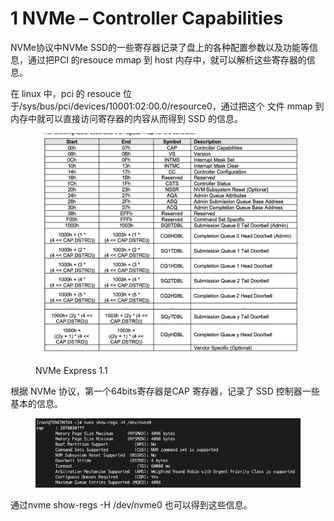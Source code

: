 # 1 NVMe – Controller Capabilities

NVMe协议中NVMe SSD的一些寄存器记录了盘上的各种配置参数以及功能等信息，通过把PCI 的resouce mmap 到 host 内存中，就可以解析这些寄存器的信息。

在 linux 中，pci 的 resouce 位于/sys/bus/pci/devices/10001:02:00.0/resource0，通过把这个 文件 mmap 到内存中就可以直接访问寄存器的内容从而得到 SSD 的信息。

<figure><img src="../.gitbook/assets/image.png" alt=""><figcaption><p>NVMe Express 1.1</p></figcaption></figure>

根据 NVMe 协议，第一个64bits寄存器是CAP 寄存器，记录了 SSD 控制器一些基本的信息。

<figure><img src="../.gitbook/assets/image (1).png" alt=""><figcaption></figcaption></figure>

通过nvme show-regs -H /dev/nvme0 也可以得到这些信息。
